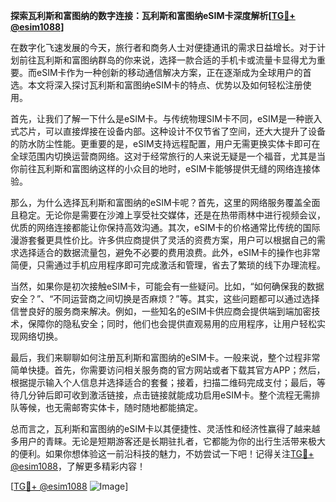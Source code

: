 **探索瓦利斯和富图纳的数字连接：瓦利斯和富图纳eSIM卡深度解析[[TG💪+ @esim1088](https://t.me/s/esim1088)]**

在数字化飞速发展的今天，旅行者和商务人士对便捷通讯的需求日益增长。对于计划前往瓦利斯和富图纳群岛的你来说，选择一款合适的手机卡或流量卡显得尤为重要。而eSIM卡作为一种创新的移动通信解决方案，正在逐渐成为全球用户的首选。本文将深入探讨瓦利斯和富图纳eSIM卡的特点、优势以及如何轻松注册使用。

首先，让我们了解一下什么是eSIM卡。与传统物理SIM卡不同，eSIM是一种嵌入式芯片，可以直接焊接在设备内部。这种设计不仅节省了空间，还大大提升了设备的防水防尘性能。更重要的是，eSIM支持远程配置，用户无需更换实体卡即可在全球范围内切换运营商网络。这对于经常旅行的人来说无疑是一个福音，尤其是当你前往瓦利斯和富图纳这样的小众目的地时，eSIM卡能够提供无缝的网络连接体验。

那么，为什么选择瓦利斯和富图纳的eSIM卡呢？首先，这里的网络服务覆盖全面且稳定。无论你是需要在沙滩上享受社交媒体，还是在热带雨林中进行视频会议，优质的网络连接都能让你保持高效沟通。其次，eSIM卡的价格通常比传统的国际漫游套餐更具性价比。许多供应商提供了灵活的资费方案，用户可以根据自己的需求选择适合的数据流量包，避免不必要的费用浪费。此外，eSIM卡的操作也非常简便，只需通过手机应用程序即可完成激活和管理，省去了繁琐的线下办理流程。

当然，如果你是初次接触eSIM卡，可能会有一些疑问。比如，“如何确保我的数据安全？”、“不同运营商之间切换是否麻烦？”等。其实，这些问题都可以通过选择信誉良好的服务商来解决。例如，一些知名的eSIM卡供应商会提供端到端加密技术，保障你的隐私安全；同时，他们也会提供直观易用的应用程序，让用户轻松实现网络切换。

最后，我们来聊聊如何注册瓦利斯和富图纳的eSIM卡。一般来说，整个过程非常简单快捷。首先，你需要访问相关服务商的官方网站或者下载其官方APP；然后，根据提示输入个人信息并选择适合的套餐；接着，扫描二维码完成支付；最后，等待几分钟后即可收到激活链接，点击链接就能成功启用eSIM卡。整个流程无需排队等候，也无需邮寄实体卡，随时随地都能搞定。

总而言之，瓦利斯和富图纳的eSIM卡以其便捷性、灵活性和经济性赢得了越来越多用户的青睐。无论是短期游客还是长期驻扎者，它都能为你的出行生活带来极大的便利。如果你想体验这一前沿科技的魅力，不妨尝试一下吧！记得关注[TG💪+ @esim1088](https://t.me/s/esim1088)，了解更多精彩内容！

[[TG💪+ @esim1088](https://t.me/s/esim1088) ![Image](https://i.postimg.cc/4NQfJmqS/Snipaste-2025-05-13-00-14-12.png)]